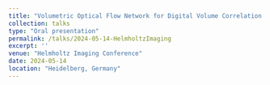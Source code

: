 ```yaml
---
title: "Volumetric Optical Flow Network for Digital Volume Correlation of Synchrotron Radiation-based Micro-CT Images of Bone-Implant Interfaces"
collection: talks
type: "Oral presentation"
permalink: /talks/2024-05-14-HelmholtzImaging
excerpt: ''
venue: "Helmholtz Imaging Conference"
date: 2024-05-14
location: "Heidelberg, Germany"
---
```

